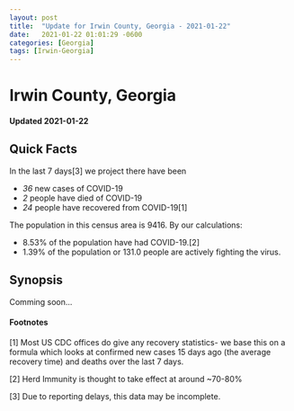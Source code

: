 ```yaml
---
layout: post
title:  "Update for Irwin County, Georgia - 2021-01-22"
date:   2021-01-22 01:01:29 -0600
categories: [Georgia]
tags: [Irwin-Georgia]
---
```


# Irwin County, Georgia
#### Updated 2021-01-22

## Quick Facts

In the last 7 days[3] we project there have been
- *36* new cases of COVID-19
- *2* people have died of COVID-19
- *24* people have recovered from COVID-19[1]

The population in this census area is 9416. By our calculations:
- 8.53% of the population have had COVID-19.[2]
- 1.39% of the population or 131.0 people are actively fighting the virus.

## Synopsis

Comming soon...


#### Footnotes

[1] Most US CDC offices do give any recovery statistics- we base this on a formula which looks at confirmed new cases
15 days ago (the average recovery time) and deaths over the last 7 days.

[2] Herd Immunity is thought to take effect at around ~70-80%

[3] Due to reporting delays, this data may be incomplete.
 
    